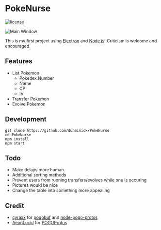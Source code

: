 # PokeNurse
[![license](https://img.shields.io/github/license/mashape/apistatus.svg?maxAge=2592000)]()

![Main Window](http://i.imgur.com/B5f1EgX.png)

This is my first project using [Electron](http://electron.atom.io/) and [Node.js](https://nodejs.org/en/).  Criticism is welcome and encouraged.

## Features
* List Pokemon
    * Pokedex Number
    * Name
    * CP
    * IV
* Transfer Pokemon
* Evolve Pokemon

## Development
    git clone https://github.com/duhminick/PokeNurse
    cd PokeNurse
    npm install
    npm start

## Todo
* Make delays more human
* Additional sorting methods
* Prevent users from running transfers/evolves while one is occuring
* Pictures would be nice
* Change the table into something more appealing

## Credit
* [cyraxx](https://github.com/cyraxx) for [pogobuf](https://github.com/cyraxx/pogobuf) and [node-pogo-protos](https://github.com/cyraxx/node-pogo-protos)
* [AeonLucid](https://github.com/AeonLucid) for [POGOProtos](https://github.com/AeonLucid/POGOProtos)